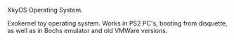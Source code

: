 XkyOS Operating System.

Exokernel toy operating system.
Works in PS2 PC's, booting from disquette, as well as in Bochs emulator and old VMWare versions.


